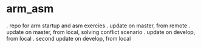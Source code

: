 # arm_asm
. repo for arm startup and asm exercies
. update on master, from remote
. update on master, from local, solving conflict scenario
. update on develop, from local
. second update on develop, from local
